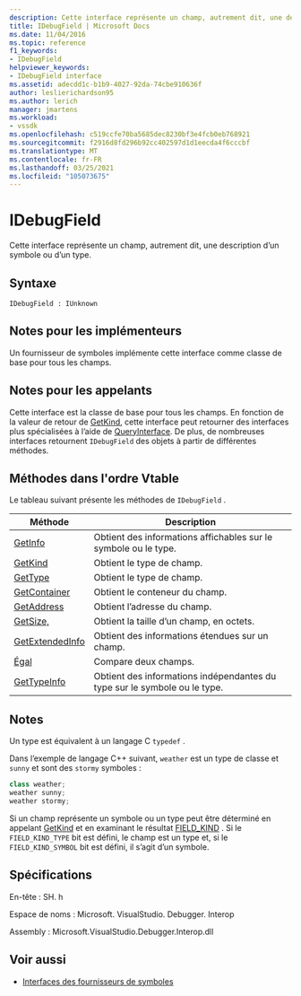 ```yaml
---
description: Cette interface représente un champ, autrement dit, une description d’un symbole ou d’un type.
title: IDebugField | Microsoft Docs
ms.date: 11/04/2016
ms.topic: reference
f1_keywords:
- IDebugField
helpviewer_keywords:
- IDebugField interface
ms.assetid: adecdd1c-b1b9-4027-92da-74cbe910636f
author: leslierichardson95
ms.author: lerich
manager: jmartens
ms.workload:
- vssdk
ms.openlocfilehash: c519ccfe70ba5685dec8230bf3e4fcb0eb768921
ms.sourcegitcommit: f2916d8fd296b92cc402597d1d1eecda4f6cccbf
ms.translationtype: MT
ms.contentlocale: fr-FR
ms.lasthandoff: 03/25/2021
ms.locfileid: "105073675"
---
```

# <a name="idebugfield"></a>IDebugField
Cette interface représente un champ, autrement dit, une description d’un symbole ou d’un type.

## <a name="syntax"></a>Syntaxe

```
IDebugField : IUnknown
```

## <a name="notes-for-implementers"></a>Notes pour les implémenteurs
 Un fournisseur de symboles implémente cette interface comme classe de base pour tous les champs.

## <a name="notes-for-callers"></a>Notes pour les appelants
 Cette interface est la classe de base pour tous les champs. En fonction de la valeur de retour de [GetKind](../../../extensibility/debugger/reference/idebugfield-getkind.md), cette interface peut retourner des interfaces plus spécialisées à l’aide de [QueryInterface](/cpp/atl/queryinterface). De plus, de nombreuses interfaces retournent `IDebugField` des objets à partir de différentes méthodes.

## <a name="methods-in-vtable-order"></a>Méthodes dans l'ordre Vtable
 Le tableau suivant présente les méthodes de `IDebugField` .

|Méthode|Description|
|------------|-----------------|
|[GetInfo](../../../extensibility/debugger/reference/idebugfield-getinfo.md)|Obtient des informations affichables sur le symbole ou le type.|
|[GetKind](../../../extensibility/debugger/reference/idebugfield-getkind.md)|Obtient le type de champ.|
|[GetType](../../../extensibility/debugger/reference/idebugfield-gettype.md)|Obtient le type de champ.|
|[GetContainer](../../../extensibility/debugger/reference/idebugfield-getcontainer.md)|Obtient le conteneur du champ.|
|[GetAddress](../../../extensibility/debugger/reference/idebugfield-getaddress.md)|Obtient l’adresse du champ.|
|[GetSize,](../../../extensibility/debugger/reference/idebugfield-getsize.md)|Obtient la taille d’un champ, en octets.|
|[GetExtendedInfo](../../../extensibility/debugger/reference/idebugfield-getextendedinfo.md)|Obtient des informations étendues sur un champ.|
|[Égal](../../../extensibility/debugger/reference/idebugfield-equal.md)|Compare deux champs.|
|[GetTypeInfo](../../../extensibility/debugger/reference/idebugfield-gettypeinfo.md)|Obtient des informations indépendantes du type sur le symbole ou le type.|

## <a name="remarks"></a>Notes
 Un type est équivalent à un langage C `typedef` .

 Dans l’exemple de langage C++ suivant, `weather` est un type de classe et `sunny` et sont des `stormy` symboles :

```cpp
class weather;
weather sunny;
weather stormy;
```

 Si un champ représente un symbole ou un type peut être déterminé en appelant [GetKind](../../../extensibility/debugger/reference/idebugfield-getkind.md) et en examinant le résultat [FIELD_KIND](../../../extensibility/debugger/reference/field-kind.md) . Si le `FIELD_KIND_TYPE` bit est défini, le champ est un type et, si le `FIELD_KIND_SYMBOL` bit est défini, il s’agit d’un symbole.

## <a name="requirements"></a>Spécifications
 En-tête : SH. h

 Espace de noms : Microsoft. VisualStudio. Debugger. Interop

 Assembly : Microsoft.VisualStudio.Debugger.Interop.dll

## <a name="see-also"></a>Voir aussi
- [Interfaces des fournisseurs de symboles](../../../extensibility/debugger/reference/symbol-provider-interfaces.md)
